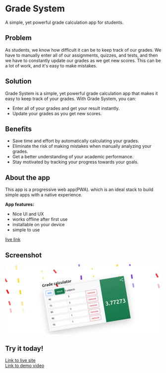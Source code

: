 # Grade System

A simple, yet powerful grade calculation app for students.

## Problem

As students, we know how difficult it can be to keep track of our grades. We have to manually enter all of our assignments, quizzes, and tests, and then we have to constantly update our grades as we get new scores. This can be a lot of work, and it's easy to make mistakes.

## Solution

Grade System is a simple, yet powerful grade calculation app that makes it easy to keep track of your grades. With Grade System, you can:

* Enter all of your grades and get your result instantly.
* Update your grades as you get new scores.

## Benefits

* Save time and effort by automatically calculating your grades.
* Eliminate the risk of making mistakes when manually analyzing your grades.
* Get a better understanding of your academic performance.
* Stay motivated by tracking your progress towards your goals.

## About the app 
 <p> This app is a progressive web app(PWA).
which is an ideal stack to build simple apps with a native experience.</p>
<b> App features:</b>
<ul>
<li>Nice UI and UX</li>
<li>works offline after first use</li>
<li>installable on your device</li>
<li>simple to use</li>
</ul>

<a href="https://grade-sys.netlify.app/?home=true">live link</a>


## Screenshot

<img src="Screenshot-of-app.png" alt="screenshot"/>


## Try it today!

[Link to live site](https://grade-sys.netlify.app/?home=true)
<br/>
[Link to demo video](https://youtu.be/PsqmaIYtEL8)

